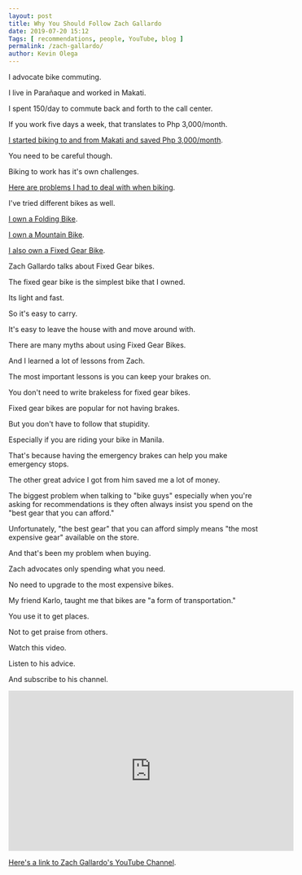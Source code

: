 ```yaml
--- 
layout: post 
title: Why You Should Follow Zach Gallardo
date: 2019-07-20 15:12
Tags: [ recommendations, people, YouTube, blog ]
permalink: /zach-gallardo/ 
author: Kevin Olega 
--- 
```

I advocate bike commuting.

I live in Parañaque and worked in Makati.

I spent 150/day to commute back and forth to the call center.

If you work five days a week, that translates to Php 3,000/month.

[I started biking to and from Makati and saved Php 3,000/month](https://philippineislandliving.com/things-i-wish-i-knew-about-biking-to-work-in-manila/).

You need to be careful though.

Biking to work has it's own challenges.

[Here are problems I had to deal with when biking](https://philippineislandliving.com/problems-you-might-encounter-biking-to-work-from-sucat-to-makati-and-solutions-i-came-up-with/).

I've tried different bikes as well.

[I own a Folding Bike](https://philippineislandliving.com/giant-fd806-folding-bike-review/).

[I own a Mountain Bike](https://philippineislandliving.com/sgm/).

[I also own a Fixed Gear Bike](https://philippineislandliving.com/fixed-gear/).

Zach Gallardo talks about Fixed Gear bikes.

The fixed gear bike is the simplest bike that I owned.

Its light and fast.

So it's easy to carry.

It's easy to leave the house with and move around with.

There are many myths about using Fixed Gear Bikes.

And I learned a lot of lessons from Zach.

The most important lessons is you can keep your brakes on.

You don't need to write brakeless for fixed gear bikes.

Fixed gear bikes are popular for not having brakes.

But you don't have to follow that stupidity.

Especially if you are riding your bike in Manila.

That's because having the emergency brakes can help you make emergency stops.

The other great advice I got from him saved me a lot of money.

The biggest problem when talking to "bike guys" especially when you're asking for recommendations is they often always insist you spend on the "best gear that you can afford."

Unfortunately, "the best gear" that you can afford simply means "the most expensive gear" available on the store.

And that's been my problem when buying.

Zach advocates only spending what you need.

No need to upgrade to the most expensive bikes.

My friend Karlo, taught me that bikes are "a form of transportation."

You use it to get places.

Not to get praise from others.

Watch this video.

Listen to his advice.

And subscribe to his channel.

<iframe width="560" height="315" src="https://www.youtube.com/embed/xtgtyi536Mg" frameborder="0" allow="accelerometer; autoplay; encrypted-media; gyroscope; picture-in-picture" allowfullscreen></iframe>

[Here's a link to Zach Gallardo's YouTube Channel](https://www.youtube.com/channel/UCrkVFY8V-H_JEH-Nv7ylN5g).